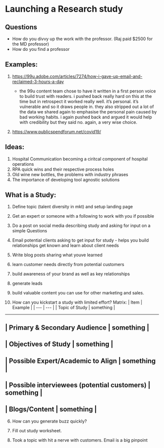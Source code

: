# Launching a Research study

## Questions
* How do you divvy up the work with the professor. (Raj paid $2500 for the MD professor)
* How do you find a professor 

## Examples: 
1) https://99u.adobe.com/articles/7274/how-i-gave-up-email-and-reclaimed-3-hours-a-day
    * the 99u content team chose to have it written in a first person voice to build trust with readers. i pushed back really hard on this at the time but in retrospect it worked really well. it’s personal. it’s vulnerable and so it draws people in. they also stripped out a lot of the data we shared again to emphasise the personal pain caused by bad working habits. i again pushed back and argued it would help with credibility but they said no. again, a very wise choice.

2) https://www.publicspendforum.net/covid19/

## Ideas: 
1) Hospital Communication becoming a ciritcal component of hospital operations
2) RPA quick wins and their respective process holes
3) Old wine new bottles, the problems with industry phrases
4) The importance of developing tool agnostic solutions


## What is a Study: 
1) Define topic (talent diversity in mkt) and setup landing page
2) Get an expert or someone with a following to work with you if possible
3) Do a post on social media describing study and asking for input on a simple Questions
4) Email potential clients asking to get input for study - helps you build relationships get known and learn about client needs
5) Write blog posts sharing what youve learned


1) learn customer needs directly from potential customers 

2) build awareness of your brand as well as key relationships 

3) generate leads 

4) build valuable content you can use for other marketing and sales. 

5) How can you kickstart a study with limited effort?
Matrix: 
| Item | Example |
| --- | ---  | 
| Topic of Study | something | 
---
| Primary & Secondary Audience | something | 
---
| Objectives of Study | something | 
---
| Possible Expert/Academic to Align | something | 
---
| Possible interviewees (potential customers) | something | 
---
| Blogs/Content | something | 
---

6) How can you generate buzz quickly?

7) Fill out study worksheet.

8) Took a topic with hit a nerve with customers.  Email is a big pinpoint 